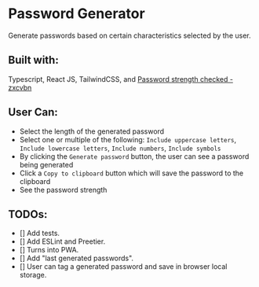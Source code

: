 # Password Generator

Generate passwords based on certain characteristics selected by the user.

## Built with:

Typescript, React JS, TailwindCSS, and [Password strength checked - zxcvbn](https://github.com/dropbox/zxcvbn)

## User Can:

- Select the length of the generated password
- Select one or multiple of the following: `Include uppercase letters`, `Include lowercase letters`, `Include numbers`, `Include symbols`
- By clicking the `Generate password` button, the user can see a password being generated
- Click a `Copy to clipboard` button which will save the password to the clipboard
- See the password strength

## TODOs:

- [] Add tests.
- [] Add ESLint and Preetier.
- [] Turns into PWA.
- [] Add "last generated passwords".
- [] User can tag a generated password and save in browser local storage.

